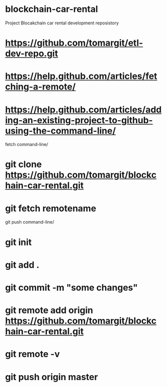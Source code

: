 # blockchain-car-rental

Project Blocakchain car rental development reposistory

# https://github.com/tomargit/etl-dev-repo.git

# https://help.github.com/articles/fetching-a-remote/

# https://help.github.com/articles/adding-an-existing-project-to-github-using-the-command-line/




fetch command-line/
# git clone https://github.com/tomargit/blockchain-car-rental.git
# git fetch remotename


git push command-line/
# git init
# git add .
# git commit -m "some changes"
# git remote add origin https://github.com/tomargit/blockchain-car-rental.git
# git remote -v
# git push origin master





